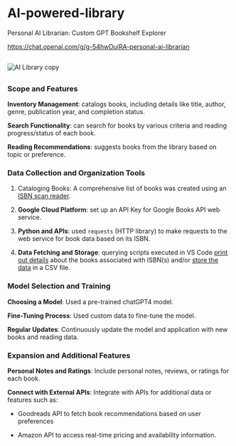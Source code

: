 # AI-powered-library

Personal AI Librarian:  Custom GPT Bookshelf Explorer

https://chat.openai.com/g/g-54hwDuiRA-personal-ai-librarian 
## 
![AI Library copy](https://github.com/ilirjanahyseni/personal-library/assets/92699878/61033d70-68e2-4d1e-bfa9-c8e7a26693a2) 

## 
### Scope and Features 
**Inventory Management**: catalogs books, including details like title, author, genre, publication year, and completion status.

**Search Functionality**: can search for books by various criteria and reading progress/status of each book. 

**Reading Recommendations**: suggests books from the library based on topic or preference. 

### Data Collection and Organization Tools
1. Cataloging Books: A comprehensive list of books was created using an [ISBN scan reader](https://play.google.com/store/apps/details?id=org.micla.MiClaScanISBN&hl=en_US&gl=US).

2. **Google Cloud Platform**: set up an API Key for Google Books API web service. 
3. **Python and APIs**: used `requests` (HTTP library) to make requests to the web service for book data based on its ISBN.
4. **Data Fetching and Storage**: querying scripts executed in VS Code [print out details](https://github.com/ilirjanahyseni/AI-powered-library/blob/main/import%20requests2.py) about the books associated with ISBN(s) and/or [store the data]( https://github.com/ilirjanahyseni/AI-powered-library/blob/main/import%20requests.py) in a CSV file. 


### Model Selection and Training 
**Choosing a Model**: Used a pre-trained chatGPT4 model.

**Fine-Tuning Process**: Used custom data to fine-tune the model.

**Regular Updates**: Continuously update the model and application with new books and reading data.

### Expansion and Additional Features 
**Personal Notes and Ratings**: Include personal notes, reviews, or ratings for each book.

**Connect with External APIs**: Integrate with APIs for additional data or features such as:

- Goodreads API to fetch book recommendations based on user preferences

- Amazon API to access real-time pricing and availability information.






